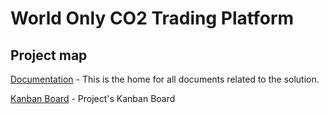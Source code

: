 # World Only CO2 Trading Platform

## Project map

[Documentation](https://github.com/CO2-Trading-Platform/docs) - This is the home for all documents related to the solution.

[Kanban Board](https://github.com/orgs/CO2-Trading-Platform/projects/1/views/1) - Project's Kanban Board

